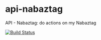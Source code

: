 # api-nabaztag
API - Nabaztag: do actions on my Nabaztag

[![Build Status](https://travis-ci.org/antoine-aumjaud/api-nabaztag.svg?branch=master)](https://travis-ci.org/antoine-aumjaud/api-nabaztag)
